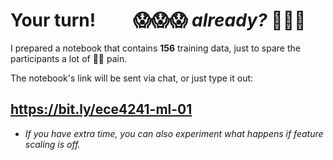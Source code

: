 <h1>
  <twemoji-man-technologist /><twemoji-woman-technologist /> Your turn! &nbsp; &nbsp; &nbsp; &nbsp; 
  😱😱😱 <em>already?</em> 🐎🐎🐎
</h1>

<div></div>

I prepared a notebook that contains **156** <twemoji-double-exclamation-mark />
training data, just to spare the participants a lot of 🖖<twemoji-keyboard />🖖
pain.


The notebook's link will be sent via chat, or just <twemoji-keyboard /> <twemoji-keyboard />
type it out:

## https://bit.ly/ece4241-ml-01

<Countdown class="text-orange-500 mt-16" />

<div class="mt-8"></div>

- _If you have extra time, you can also experiment what happens if feature scaling is off._